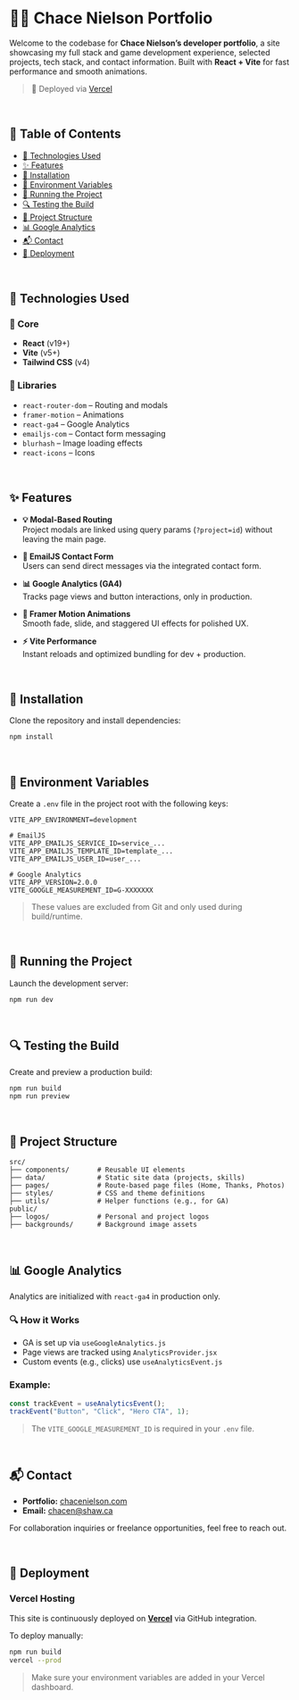 # 🧑‍💻 Chace Nielson Portfolio

Welcome to the codebase for **Chace Nielson’s developer portfolio**, a site showcasing my full stack and game development experience, selected projects, tech stack, and contact information. Built with **React + Vite** for fast performance and smooth animations.

> 📍 Deployed via [Vercel](https://vercel.com/)

<br>

## 📑 Table of Contents

- [🧰 Technologies Used](#🧰-technologies-used)
- [✨ Features](#✨-features)
- [🔧 Installation](#🔧-installation)
- [🔐 Environment Variables](#🔐-environment-variables)
- [🏃 Running the Project](#🏃-running-the-project)
- [🔍 Testing the Build](#🔍-testing-the-build)
- [📁 Project Structure](#📁-project-structure)
- [📊 Google Analytics](#📊-google-analytics)
- [📬 Contact](#📬-contact)
- [🚀 Deployment](#🚀-deployment)

<br>

## 🧰 Technologies Used

### 🧱 Core
- **React** (v19+)
- **Vite** (v5+)
- **Tailwind CSS** (v4)

### 🧩 Libraries
- `react-router-dom` – Routing and modals
- `framer-motion` – Animations
- `react-ga4` – Google Analytics
- `emailjs-com` – Contact form messaging
- `blurhash` – Image loading effects
- `react-icons` – Icons

<br>

## ✨ Features

- **💡 Modal-Based Routing**  
  Project modals are linked using query params (`?project=id`) without leaving the main page.

- **📨 EmailJS Contact Form**  
  Users can send direct messages via the integrated contact form.

- **📊 Google Analytics (GA4)**  
  Tracks page views and button interactions, only in production.

- **🎨 Framer Motion Animations**  
  Smooth fade, slide, and staggered UI effects for polished UX.

- **⚡ Vite Performance**  
  Instant reloads and optimized bundling for dev + production.

<br>

## 🔧 Installation

Clone the repository and install dependencies:

```bash
npm install
```

<br>

## 🔐 Environment Variables

Create a `.env` file in the project root with the following keys:

```env
VITE_APP_ENVIRONMENT=development

# EmailJS
VITE_APP_EMAILJS_SERVICE_ID=service_...
VITE_APP_EMAILJS_TEMPLATE_ID=template_...
VITE_APP_EMAILJS_USER_ID=user_...

# Google Analytics
VITE_APP_VERSION=2.0.0
VITE_GOOGLE_MEASUREMENT_ID=G-XXXXXXX
```

> These values are excluded from Git and only used during build/runtime.

<br>

## 🏃 Running the Project

Launch the development server:

```bash
npm run dev
```

<br>

## 🔍 Testing the Build

Create and preview a production build:

```bash
npm run build
npm run preview
```

<br>

## 📁 Project Structure

```
src/
├── components/       # Reusable UI elements
├── data/             # Static site data (projects, skills)
├── pages/            # Route-based page files (Home, Thanks, Photos)
├── styles/           # CSS and theme definitions
├── utils/            # Helper functions (e.g., for GA)
public/
├── logos/            # Personal and project logos
├── backgrounds/      # Background image assets
```

<br>

## 📊 Google Analytics

Analytics are initialized with `react-ga4` in production only.

### 🔍 How it Works
- GA is set up via `useGoogleAnalytics.js`
- Page views are tracked using `AnalyticsProvider.jsx`
- Custom events (e.g., clicks) use `useAnalyticsEvent.js`

### Example:
```js
const trackEvent = useAnalyticsEvent();
trackEvent("Button", "Click", "Hero CTA", 1);
```

> The `VITE_GOOGLE_MEASUREMENT_ID` is required in your `.env` file.

<br>

## 📬 Contact

- **Portfolio:** [chacenielson.com](https://chacenielson.com)
- **Email:** [chacen@shaw.ca](mailto:chacen@shaw.ca)

For collaboration inquiries or freelance opportunities, feel free to reach out.

<br>

## 🚀 Deployment

### Vercel Hosting

This site is continuously deployed on **[Vercel](https://vercel.com/)** via GitHub integration.

To deploy manually:

```bash
npm run build
vercel --prod
```

> Make sure your environment variables are added in your Vercel dashboard.
